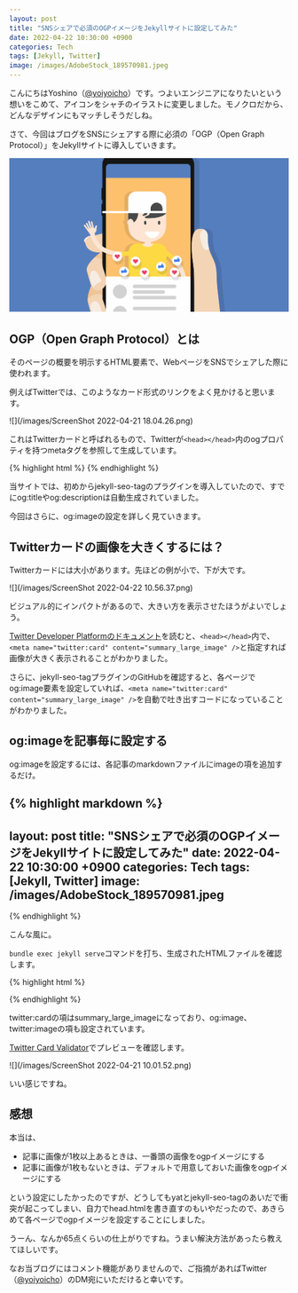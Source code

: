 ```yaml
---
layout: post
title: "SNSシェアで必須のOGPイメージをJekyllサイトに設定してみた"
date: 2022-04-22 10:30:00 +0900
categories: Tech
tags: [Jekyll, Twitter]
image: /images/AdobeStock_189570981.jpeg
---
```


こんにちはYoshino（[@yoiyoicho](https://twitter.com/yoiyoicho)）です。つよいエンジニアになりたいという想いをこめて、アイコンをシャチのイラストに変更しました。モノクロだから、どんなデザインにもマッチしそうだしね。

さて、今回はブログをSNSにシェアする際に必須の「OGP（Open Graph Protocol）」をJekyllサイトに導入していきます。

![](/images/AdobeStock_189570981.jpeg)

## OGP（Open Graph Protocol）とは

そのページの概要を明示するHTML要素で、WebページをSNSでシェアした際に使われます。

例えばTwitterでは、このようなカード形式のリンクをよく見かけると思います。

![](/images/ScreenShot 2022-04-21 18.04.26.png)

これはTwitterカードと呼ばれるもので、Twitterが`<head></head>`内のogプロパティを持つmetaタグを参照して生成しています。

{% highlight html %}
<meta property="og:title" content="JekyllとGitHub Pagesで静的サイトを作成してみた" />
<meta property="og:locale" content="ja" />
<meta property="og:description" content="こんにちは。Webエンジニア転職を目指して学習＆個人開発中のYoshino（@yoiyoicho）です。" />
<meta property="og:url" content="http://yoiyoicho.github.io/tech/2022/04/18/hands-on-jekyll.html" />
<meta property="og:site_name" content="MY’s Tech Blog" />
<meta property="og:type" content="article" />
<meta property="og:image" content="https://yoiyoicho.github.io/assets/images/banners/home.jpeg">
<meta name="twitter:card" content="summary" />
<meta property="twitter:title" content="JekyllとGitHub Pagesで静的サイトを作成してみた" />
{% endhighlight %}

当サイトでは、初めからjekyll-seo-tagのプラグインを導入していたので、すでにog:titleやog:descriptionは自動生成されていました。

今回はさらに、og:imageの設定を詳しく見ていきます。

## Twitterカードの画像を大きくするには？

Twitterカードには大小があります。先ほどの例が小で、下が大です。

![](/images/ScreenShot 2022-04-22 10.56.37.png)

ビジュアル的にインパクトがあるので、大きい方を表示させたほうがよいでしょう。

[Twitter Developer Platformのドキュメント](https://developer.twitter.com/en/docs/twitter-for-websites/cards/overview/abouts-cards)を読むと、`<head></head>`内で、`<meta name="twitter:card" content="summary_large_image" />`と指定すれば画像が大きく表示されることがわかりました。

さらに、jekyll-seo-tagプラグインのGitHubを確認すると、各ページでog:image要素を設定していれば、`<meta name="twitter:card" content="summary_large_image" />`を自動で吐き出すコードになっていることがわかりました。

## og:imageを記事毎に設定する

og:imageを設定するには、各記事のmarkdownファイルにimageの項を追加するだけ。

{% highlight markdown %}
---
layout: post
title: "SNSシェアで必須のOGPイメージをJekyllサイトに設定してみた"
date: 2022-04-22 10:30:00 +0900
categories: Tech
tags: [Jekyll, Twitter]
image: /images/AdobeStock_189570981.jpeg
---
{% endhighlight %}

こんな風に。

`bundle exec jekyll serve`コマンドを打ち、生成されたHTMLファイルを確認します。

{% highlight html %}
<!-- Begin Jekyll SEO tag v2.8.0 -->
<title>SNSシェアで必須のOGPイメージをJekyllサイトに設定してみた | MY’s Tech Blog</title>
<meta name="generator" content="Jekyll v3.9.0" />
<meta property="og:title" content="SNSシェアで必須のOGPイメージをJekyllサイトに設定してみた" />
<meta name="author" content="Minako Yoshino" />
<meta property="og:locale" content="ja" />
<meta name="description" content="こんにちはYoshino（@yoiyoicho）です。つよいエンジニアになりたいという想いをこめて、アイコンをシャチのイラストに変更しました。モノクロだから、どんなデザインにもマッチしそうだしね。" />
<meta property="og:description" content="こんにちはYoshino（@yoiyoicho）です。つよいエンジニアになりたいという想いをこめて、アイコンをシャチのイラストに変更しました。モノクロだから、どんなデザインにもマッチしそうだしね。" />
<link rel="canonical" href="http://localhost:4000/tech/2022/04/22/add-ogp-image-to-jekyll.html" />
<meta property="og:url" content="http://localhost:4000/tech/2022/04/22/add-ogp-image-to-jekyll.html" />
<meta property="og:site_name" content="MY’s Tech Blog" />
<meta property="og:image" content="http://localhost:4000/images/AdobeStock_189570981.jpeg" />
<meta property="og:type" content="article" />
<meta property="article:published_time" content="2022-04-22T10:30:00+09:00" />
<meta name="twitter:card" content="summary_large_image" />
<meta property="twitter:image" content="http://localhost:4000/images/AdobeStock_189570981.jpeg" />
<meta property="twitter:title" content="SNSシェアで必須のOGPイメージをJekyllサイトに設定してみた" />
<script type="application/ld+json">
{"@context":"https://schema.org","@type":"BlogPosting","author":{"@type":"Person","name":"Minako Yoshino"},"dateModified":"2022-04-22T10:30:00+09:00","datePublished":"2022-04-22T10:30:00+09:00","description":"こんにちはYoshino（@yoiyoicho）です。つよいエンジニアになりたいという想いをこめて、アイコンをシャチのイラストに変更しました。モノクロだから、どんなデザインにもマッチしそうだしね。","headline":"SNSシェアで必須のOGPイメージをJekyllサイトに設定してみた","image":"http://localhost:4000/images/AdobeStock_189570981.jpeg","mainEntityOfPage":{"@type":"WebPage","@id":"http://localhost:4000/tech/2022/04/22/add-ogp-image-to-jekyll.html"},"url":"http://localhost:4000/tech/2022/04/22/add-ogp-image-to-jekyll.html"}</script>
<!-- End Jekyll SEO tag -->
{% endhighlight %}

twitter:cardの項はsummary_large_imageになっており、og:image、twitter:imageの項も設定されています。

[Twitter Card Validator](https://cards-dev.twitter.com/validator)でプレビューを確認します。

![](/images/ScreenShot 2022-04-21 10.01.52.png)

いい感じですね。

## 感想

本当は、

- 記事に画像が1枚以上あるときは、一番頭の画像をogpイメージにする
- 記事に画像が1枚もないときは、デフォルトで用意しておいた画像をogpイメージにする

という設定にしたかったのですが、どうしてもyatとjekyll-seo-tagのあいだで衝突が起こってしまい、自力でhead.htmlを書き直すのもいやだったので、あきらめて各ページでogpイメージを設定することにしました。

うーん、なんか65点くらいの仕上がりですね。うまい解決方法があったら教えてほしいです。

なお当ブログにはコメント機能がありませんので、ご指摘があればTwitter（[@yoiyoicho](https://twitter.com/yoiyoicho)）のDM宛にいただけると幸いです。